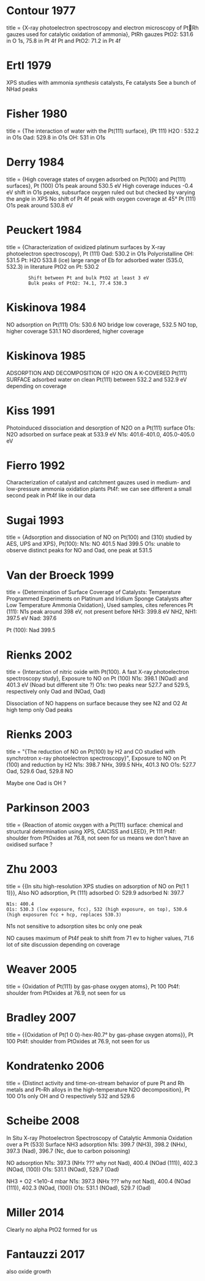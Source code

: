 # Contour 1977
title = {X-ray photoelectron spectroscopy and electron microscopy of PtRh gauzes used for catalytic oxidation of ammonia},
PtRh gauzes
	PtO2: 531.6 in O 1s, 75.8 in Pt 4f
	Pt and PtO2: 71.2 in Pt 4f

# Ertl 1979
XPS studies with ammonia *synthesis* catalysts, Fe catalysts
See a bunch of NHad peaks

# Fisher 1980
title = {The interaction of water with the Pt(111) surface},
(Pt 111)	H2O : 532.2 in O1s
			Oad: 529.8 in O1s
			OH: 531 in O1s

# Derry 1984
title = {High coverage states of oxygen adsorbed on Pt(100) and Pt(111) surfaces},
Pt (100)
	O1s peak around 530.5 eV
	High coverage induces -0.4 eV shift in O1s peaks, subsurface oxygen ruled out but checked by varying the angle in XPS
	No shift of Pt 4f peak with oxygen coverage at 45°
Pt (111)
	O1s peak around 530.8 eV

# Peuckert 1984
title = {Characterization of oxidized platinum surfaces by X-ray photoelectron spectroscopy},
Pt (111)	Oad: 530.2 in O1s
Polycristalline
			OH: 531.5
			Pt: H2O 533.8 (ice)
			large range of Eb for adsorbed water (535.0, 532.3) in literature
			PtO2 on Pt: 530.2

			Shift between Pt and bulk PtO2 at least 3 eV
			Bulk peaks of PtO2: 74.1, 77.4 530.3

# Kiskinova 1984
NO adsorption on Pt(111)
	O1s: 530.6 NO bridge low coverage,
		 532.5 NO top, higher coverage
		 531.1 NO disordered, higher coverage

# Kiskinova 1985
ADSORPTION AND DECOMPOSITION OF H2O ON A K-COVERED Pt(111) SURFACE
adsorbed water on clean Pt(111) between 532.2 and 532.9 eV depending on coverage

# Kiss 1991
Photoinduced dissociation and desorption of N2O on a Pt(111) surface
	O1s: N2O adsorbed on surface peak at 533.9 eV
	N1s: 401.6-401.0, 405.0-405.0 eV

# Fierro 1992
Characterization of catalyst and catchment gauzes used in medium- and low-pressure ammonia oxidation plants
Pt4f: we can see different a small second peak in Pt4f like in our data

# Sugai 1993
title = {Adsorption and dissociation of NO on Pt(100) and (310) studied by AES, UPS and XPS},
Pt(100):
	N1s: NO 401.5 Nad 399.5
	O1s: unable to observe distinct peaks for NO and Oad, one peak at 531.5

# Van der Broeck 1999
title = {Determination of Surface Coverage of Catalysts: Temperature Programmed Experiments on Platinum and Iridium Sponge Catalysts after Low Temperature Ammonia Oxidation},
Used samples, cites references
Pt (111): N1s peak around 398 eV, not present before
	NH3: 399.8 eV
	NH2, NH1: 397.5 eV
	Nad: 397.6

Pt (100):
	Nad 399.5

# Rienks 2002
title = {Interaction of nitric oxide with Pt(100). A fast X-ray photoelectron spectroscopy study},
Exposure to NO on Pt (100)
	N1s: 398.1 (NOad) and 401.3 eV (Noad but different site ?)
	O1s: two peaks near 527.7 and 529.5, respectively only Oad and (NOad, Oad)

Dissociation of NO happens on surface because they see N2 and O2
At high temp only Oad peaks

# Rienks 2003
title = "{The reduction of NO on Pt(100) by H2 and CO studied with synchrotron x-ray photoelectron spectroscopy}",
Exposure to NO on Pt (100) and reduction by H2
	N1s: 398.7 NHx, 399.5 NHx, 401.3 NO
	O1s: 527.7 Oad, 529.6 Oad, 529.8 NO

Maybe one Oad is OH ?

# Parkinson 2003
title = {Reaction of atomic oxygen with a Pt(111) surface: chemical and structural determination using XPS, CAICISS and LEED},
Pt 111
Pt4f: shoulder from PtOxides at 76.8, not seen for us
means we don't have an oxidised surface ?

# Zhu 2003
title = {{In situ high-resolution XPS studies on adsorption of NO on Pt(1 1 1)}},
Also NO adsorption, Pt (111)
	adsorbed O: 529.9
	adsorbed N: 397.7

	N1s: 400.4
	O1s: 530.3 (low exposure, fcc), 532 (high exposure, on top), 530.6 (high exposuren fcc + hcp, replaces 530.3)

N1s not sensitive to adsorption sites bc only one peak

NO causes maximum of Pt4f peak to shift from 71 ev to higher values, 71.6
lot of site discussion depending on coverage

# Weaver 2005
title = {Oxidation of Pt(111) by gas-phase oxygen atoms},
Pt 100
Pt4f: shoulder from PtOxides at 76.9, not seen for us

# Bradley 2007
title = {{Oxidation of Pt(1 0 0)-hex-R0.7° by gas-phase oxygen atoms}},
Pt 100
Pt4f: shoulder from PtOxides at 76.9, not seen for us

# Kondratenko 2006
title = {Distinct activity and time-on-stream behavior of pure Pt and Rh metals and Pt–Rh alloys in the high-temperature N2O decomposition},
Pt 100
O1s only OH and O respectively 532 and 529.6

# Scheibe 2008
In Situ X-ray Photoelectron Spectroscopy of Catalytic Ammonia Oxidation over a Pt (533) Surface
NH3 adsorption
	N1s: 399.7 (NH3), 398.2 (NHx), 397.3 (Nad), 396.7 (Nc, due to carbon poisoning)

NO adsorption
	N1s: 397.3 (NHx ??? why not Nad), 400.4 (NOad (111)), 402.3 (NOad, (100))
	O1s: 531.1 (NOad), 529.7 (Oad)

NH3 + O2 <1e10-4 mbar
	N1s: 397.3 (NHx ??? why not Nad), 400.4 (NOad (111)), 402.3 (NOad, (100))
	O1s: 531.1 (NOad), 529.7 (Oad)

# Miller 2014
Clearly no alpha PtO2 formed for us

# Fantauzzi 2017
also oxide growth